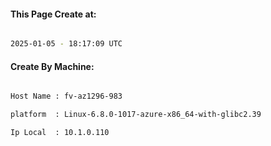 
   
#### This Page Create at:

```bash

2025-01-05 - 18:17:09 UTC

```

#### Create By Machine:

```bash

Host Name : fv-az1296-983

platform  : Linux-6.8.0-1017-azure-x86_64-with-glibc2.39

Ip Local  : 10.1.0.110

```

